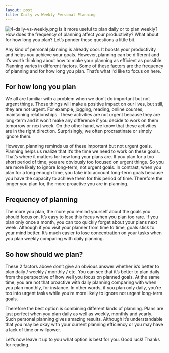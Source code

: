 ```yaml
---
layout: post
title: Daily vs Weekly Personal Planning
---
```

![4-daily-vs-weekly.png]({{site.baseurl}}/images/4-daily-vs-weekly.png)
Is it more useful to plan daily or to plan weekly? How does the frequency of planning affect your productivity? What about for how long you plan? Let’s ponder these questions a little bit.
<!--more-->

Any kind of personal planning is already cool. It boosts your productivity and helps you achieve your goals. However, planning can be different and it’s worth thinking about how to make your planning as efficient as possible. Planning varies in different factors. Some of these factors are the frequency of planning and for how long you plan. That’s what I’d like to focus on here.

## For how long you plan

We all are familiar with a problem when we don’t do important but not urgent things. Those things will make a positive impact on our lives, but still, they are not urgent. For example, jogging, reading, online courses, maintaining relationships. These activities are not urgent because they are long-term and it won’t make any difference if you decide to work on them tomorrow or next week. On the other hand, we know that these activities are in the right direction. Surprisingly, we often procrastinate or simply ignore them.

However, planning reminds us of these important but not urgent goals. Planning helps us realize that it’s the time we need to work on these goals. That’s where it matters for how long your plans are. If you plan for a too short period of time, you are obviously too focused on urgent things. So you are more likely to ignore long-term, not urgent goals. In contrast, when you plan for a long enough time, you take into account long-term goals because you have the capacity to achieve them for this period of time. Therefore the longer you plan for, the more proactive you are in planning.

## Frequency of planning

The more you plan, the more you remind yourself about the goals you should focus on. It’s easy to lose this focus when you plan too rare. If you plan only once a month, you can too quickly forget about your plans next week. Although if you visit your planner from time to time, goals stick to your mind better. It’s much easier to lose concentration on your tasks when you plan weekly comparing with daily planning.

## So how should we plan?

These 2 factors above don’t give an obvious answer whether is’s better to plan daily / weekly / monthly / etc. You can see that it’s better to plan daily from the perspective of how well you focus on planned goals. At the same time, you are not that proactive with daily planning comparing with when you plan monthly, for instance. In other words, if you plan only daily, you’re too into urgent tasks while you’re more likely to ignore not urgent long-term goals.

Therefore the best option is combining different kinds of planning. Plans are just perfect when you plan daily as well as weekly, monthly and yearly. Such personal planning gives amazing results. Although it’s understandable that you may be okay with your current planning efficiency or you may have a lack of time or willpower.

Let’s now leave it up to you what option is best for you. Good luck! Thanks for reading.
